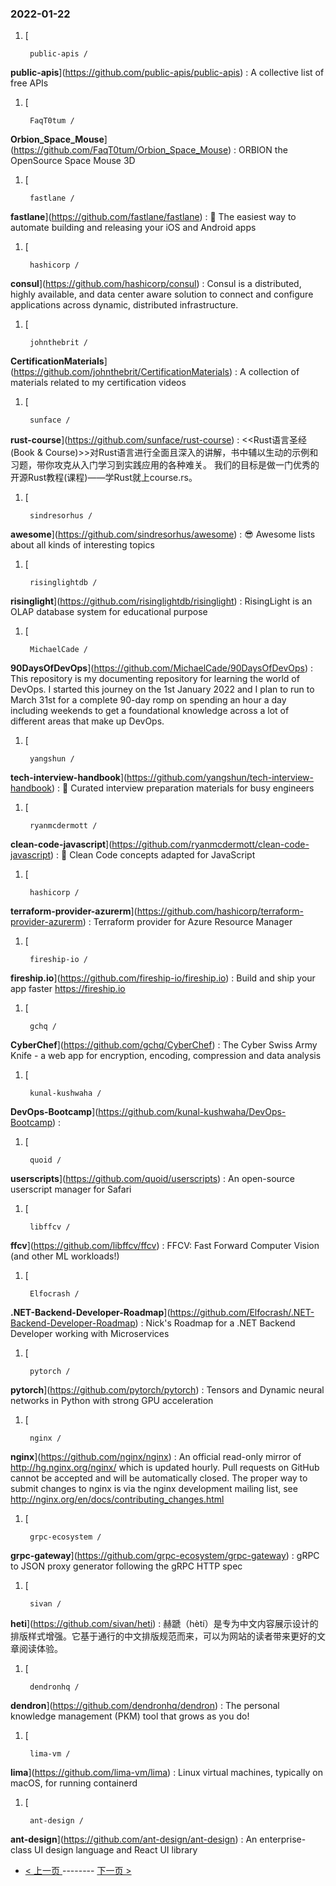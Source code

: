 ### 2022-01-22 
1. [
    

        public-apis /
**public-apis**](https://github.com/public-apis/public-apis) : A collective list of free APIs
1. [
    

        FaqT0tum /
**Orbion_Space_Mouse**](https://github.com/FaqT0tum/Orbion_Space_Mouse) : ORBION the OpenSource Space Mouse 3D
1. [
    

        fastlane /
**fastlane**](https://github.com/fastlane/fastlane) : 🚀 The easiest way to automate building and releasing your iOS and Android apps
1. [
    

        hashicorp /
**consul**](https://github.com/hashicorp/consul) : Consul is a distributed, highly available, and data center aware solution to connect and configure applications across dynamic, distributed infrastructure.
1. [
    

        johnthebrit /
**CertificationMaterials**](https://github.com/johnthebrit/CertificationMaterials) : A collection of materials related to my certification videos
1. [
    

        sunface /
**rust-course**](https://github.com/sunface/rust-course) : <<Rust语言圣经(Book & Course)>>对Rust语言进行全面且深入的讲解，书中辅以生动的示例和习题，带你攻克从入门学习到实践应用的各种难关。 我们的目标是做一门优秀的开源Rust教程(课程)——学Rust就上course.rs。
1. [
    

        sindresorhus /
**awesome**](https://github.com/sindresorhus/awesome) : 😎 Awesome lists about all kinds of interesting topics
1. [
    

        risinglightdb /
**risinglight**](https://github.com/risinglightdb/risinglight) : RisingLight is an OLAP database system for educational purpose
1. [
    

        MichaelCade /
**90DaysOfDevOps**](https://github.com/MichaelCade/90DaysOfDevOps) : This repository is my documenting repository for learning the world of DevOps. I started this journey on the 1st January 2022 and I plan to run to March 31st for a complete 90-day romp on spending an hour a day including weekends to get a foundational knowledge across a lot of different areas that make up DevOps.
1. [
    

        yangshun /
**tech-interview-handbook**](https://github.com/yangshun/tech-interview-handbook) : 💯 Curated interview preparation materials for busy engineers
1. [
    

        ryanmcdermott /
**clean-code-javascript**](https://github.com/ryanmcdermott/clean-code-javascript) : 🛁 Clean Code concepts adapted for JavaScript
1. [
    

        hashicorp /
**terraform-provider-azurerm**](https://github.com/hashicorp/terraform-provider-azurerm) : Terraform provider for Azure Resource Manager
1. [
    

        fireship-io /
**fireship.io**](https://github.com/fireship-io/fireship.io) : Build and ship your app faster https://fireship.io
1. [
    

        gchq /
**CyberChef**](https://github.com/gchq/CyberChef) : The Cyber Swiss Army Knife - a web app for encryption, encoding, compression and data analysis
1. [
    

        kunal-kushwaha /
**DevOps-Bootcamp**](https://github.com/kunal-kushwaha/DevOps-Bootcamp) : 
1. [
    

        quoid /
**userscripts**](https://github.com/quoid/userscripts) : An open-source userscript manager for Safari
1. [
    

        libffcv /
**ffcv**](https://github.com/libffcv/ffcv) : FFCV: Fast Forward Computer Vision (and other ML workloads!)
1. [
    

        Elfocrash /
**.NET-Backend-Developer-Roadmap**](https://github.com/Elfocrash/.NET-Backend-Developer-Roadmap) : Nick's Roadmap for a .NET Backend Developer working with Microservices
1. [
    

        pytorch /
**pytorch**](https://github.com/pytorch/pytorch) : Tensors and Dynamic neural networks in Python with strong GPU acceleration
1. [
    

        nginx /
**nginx**](https://github.com/nginx/nginx) : An official read-only mirror of http://hg.nginx.org/nginx/ which is updated hourly. Pull requests on GitHub cannot be accepted and will be automatically closed. The proper way to submit changes to nginx is via the nginx development mailing list, see http://nginx.org/en/docs/contributing_changes.html
1. [
    

        grpc-ecosystem /
**grpc-gateway**](https://github.com/grpc-ecosystem/grpc-gateway) : gRPC to JSON proxy generator following the gRPC HTTP spec
1. [
    

        sivan /
**heti**](https://github.com/sivan/heti) : 赫蹏（hètí）是专为中文内容展示设计的排版样式增强。它基于通行的中文排版规范而来，可以为网站的读者带来更好的文章阅读体验。
1. [
    

        dendronhq /
**dendron**](https://github.com/dendronhq/dendron) : The personal knowledge management (PKM) tool that grows as you do!
1. [
    

        lima-vm /
**lima**](https://github.com/lima-vm/lima) : Linux virtual machines, typically on macOS, for running containerd
1. [
    

        ant-design /
**ant-design**](https://github.com/ant-design/ant-design) : An enterprise-class UI design language and React UI library 

- [ < 上一页 ](https://github.com/able8/github-trending-daily-record/blob/master/2022-01-21.md) -------- [ 下一页 > ](https://github.com/able8/github-trending-daily-record/blob/master/2022-01-23.md)